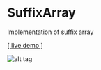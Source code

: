 # SuffixArray
Implementation of suffix array

<a href="http://sar.apphb.com/index.html" target="_blank">[ live demo ]</a>

![alt tag](https://github.com/mamin-siberiayk/SuffixArray/blob/master/demo-img-2.png)
